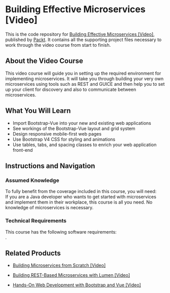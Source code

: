 # Building Effective Microservices [Video]
This is the code repository for [Building Effective Microservices [Video]](https://www.packtpub.com/application-development/building-effective-microservices-video?utm_source=github&utm_medium=repository&utm_campaign=9781788623568), published by [Packt](https://www.packtpub.com/?utm_source=github). It contains all the supporting project files necessary to work through the video course from start to finish.
## About the Video Course
This video course will guide you in setting up the required environment for implementing microservices. It will take you through building your very own microservices using tools such as REST and GUICE and then help you to set up your client for discovery and also to communicate between microservices.

<H2>What You Will Learn</H2>
<DIV class=book-info-will-learn-text>
<UL>
<LI>Import Bootstrap-Vue into your new and existing web applications 
<LI>See workings of the Bootstrap-Vue layout and grid system 
<LI>Design responsive mobile-first web pages 
<LI>Use Bootstrap V4 CSS for styling and animations 
<LI>Use tables, tabs, and spacing classes to enrich your web application front-end </LI></UL></DIV>

## Instructions and Navigation
### Assumed Knowledge
To fully benefit from the coverage included in this course, you will need:<br/>
If you are a Java developer who wants to get started with microservices and implement them in their workplace, this course is all you need. No knowledge of microservices is necessary.
### Technical Requirements
This course has the following software requirements:<br/>
.

## Related Products
* [Building Microservices from Scratch [Video]](https://www.packtpub.com/application-development/building-microservices-scratch-video?utm_source=github&utm_medium=repository&utm_campaign=9781788990943)

* [Building REST-Based Microservices with Lumen [Video]](https://www.packtpub.com/web-development/building-rest-based-microservices-lumen-video?utm_source=github&utm_medium=repository&utm_campaign=9781789612776)

* [Hands-On Web Development with Bootstrap and Vue [Video]](https://www.packtpub.com/web-development/hands-web-development-bootstrap-and-vue-video?utm_source=github&utm_medium=repository&utm_campaign=9781789950779)

